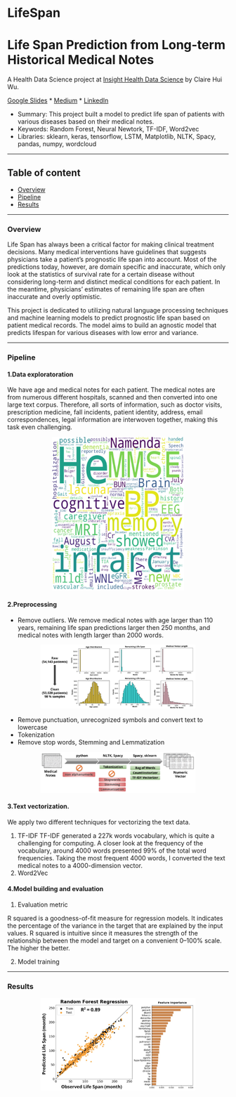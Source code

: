 # LifeSpan
# Life Span Prediction from Long-term Historical Medical Notes

A Health Data Science project at [Insight Health Data Science](https://insightfellows.com/health-data) by Claire Hui Wu.


[Google Slides](https://docs.google.com/presentation/d/18Ph5_INtyxQMbcbIq_TOm40JN6EpjeSZi1HLGoyNUWs/edit?usp=sharing) * [Medium](https://medium.com/@chwu1811/lifespan-predict-life-span-based-on-long-term-medical-records-6bda5e3f1c47?sk=1789d7f732de41a999eec642ba69546d) * [LinkedIn](https://www.linkedin.com/in/clairehwu/)

- Summary: This project built a model to predict life span of patients with various diseases based on their medical notes.
- Keywords: Random Forest, Neural Newtork, TF-IDF, Word2vec 
- Libraries: sklearn, keras, tensorflow, LSTM, Matplotlib, NLTK, Spacy, pandas, numpy, wordcloud


---
## Table of content
- [Overview](#overview)
- [Pipeline](#pipeline)
- [Results](#results)

---

### Overview
Life Span has always been a critical factor for making clinical treatment decisions. Many medical interventions have guidelines that suggests physicians take a patient’s prognostic life span into account. Most of the predictions today, however, are domain specific and inaccurate, which only look at the statistics of survival rate for a certain disease without considering long-term and distinct medical conditions for each patient. In the meantime, physicians’ estimates of remaining life span are often inaccurate and overly optimistic. 

This project is dedicated to utilizing natural language processing techniques and machine learning models to predict prognostic life span based on patient medical records. The model aims to build an agnostic model that predicts lifespan for various diseases with low error and variance. 

---
### Pipeline

#### 1.Data exploratoration

We have age and medical notes for each patient. The medical notes are from numerous different hospitals, scanned and then converted into one large text corpus. Therefore, all sorts of information, such as doctor visits, prescription medicine, fall incidents, patient identity, address, email correspondences, legal information are interwoven together, making this task even challenging.
<p align="center"> <img src="/Images/wordcloud.png" width="300" height="350">  </p>

#### 2.Preprocessing
 - Remove outliers. We remove medical notes with age larger than 110 years, remaining life span predictions larger then 250 months, and medical notes with length larger than 2000 words.
 <p align="center"> <img src="/Images/data_cleaning.jpg" width="70%" height="70%"> </p>
 
 - Remove punctuation, unrecognized symbols and convert text to lowercase
 - Tokenization
 - Remove stop words, Stemming and Lemmatization 
 
 <p align="center"> <img src="/Images/nlp_pipeline.jpg" width="70%" height="70%"> </p>
 
#### 3.Text vectorization. 
 
 We apply two different techniques for vectorizing the text data. 
 1. TF-IDF 
 TF-IDF generated a 227k words vocabulary, which is quite a challenging for computing. A closer look at the frequency of the vocabulary, around 4000 words presented 99% of the total word frequencies. Taking the most frequent 4000 words, I converted the text medical notes to a 4000-dimension vector.
 2. Word2Vec
 
#### 4.Model building and evaluation
  1. Evaluation metric
  
   R squared is a goodness-of-fit measure for regression models. It indicates the percentage of the variance in the target that are explained by the input values. R squared is intuitive since it measures the strength of the relationship between the model and target on a convenient 0–100% scale. The higher the better. 
  
  2. Model training



--- 
### Results
<p align="center"> <img src="/Images/RF_r2.jpg" width="70%" height="70%">  </p>

